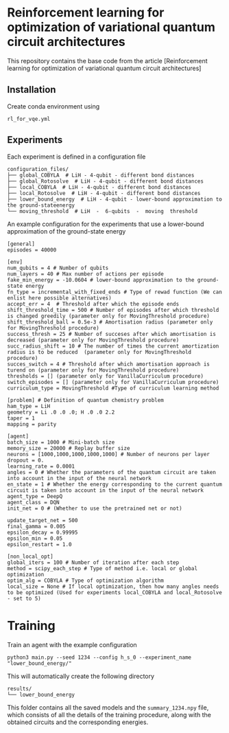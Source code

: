 # Reinforcement learning for optimization of variational quantum circuit architectures
This repository contains the base code from the article [Reinforcement learning for optimization of variational quantum circuit architectures]
## Installation

Create conda environment using
```
rl_for_vqe.yml
```

## Experiments
Each experiment is defined in a configuration file
```
configuration_files/
├── global_COBYLA  # LiH - 4-qubit - different bond distances
├── global_Rotosolve  # LiH - 4-qubit - different bond distances
├── local_COBYLA  # LiH - 4-qubit - different bond distances
├── local_Rotosolve  # LiH - 4-qubit - different bond distances
├── lower_bound_energy  # LiH - 4-qubit - lower-bound approximation to the ground-stateenergy 
└── moving_threshold  # LiH  -  6-qubits  -  moving  threshold

```
An example configuration for the experiments that use a lower-bound approximation of the ground-state energy
```
[general]
episodes = 40000

[env]
num_qubits = 4 # Number of qubits 
num_layers = 40 # Max number of actions per episode
fake_min_energy = -10.0604 # lower-bound approximation to the ground-state energy
fn_type = incremental_with_fixed_ends # Type of rewad function (We can enlist here possible alternatives)
accept_err = 4  # Threshold after which the episode ends 
shift_threshold_time = 500 # Number of episodes after which threshold is changed greedily (parameter only for MovingThreshold procedure)
shift_threshold_ball = 0.5e-3 # Amortisation radius (parameter only for MovingThreshold procedure)
success_thresh = 25 # Number of succeses after which amortisation is decreased (parameter only for MovingThreshold procedure)
succ_radius_shift = 10 # The number of times the current amortization radius is to be reduced  (parameter only for MovingThreshold procedure)
succes_switch = 4 # Threshold after which amortisation approach is turend on (parameter only for MovingThreshold procedure)
thresholds = [] (parameter only for VanillaCurriculum procedure)
switch_episodes = [] (parameter only for VanillaCurriculum procedure)
curriculum_type = MovingThreshold #Type of curriculum learning method

[problem] # Definition of quantum chemistry problem
ham_type = LiH
geometry = Li .0 .0 .0; H .0 .0 2.2
taper = 1
mapping = parity

[agent]
batch_size = 1000 # Mini-batch size
memory_size = 20000 # Replay buffer size
neurons = [1000,1000,1000,1000,1000] # Number of neurons per layer
dropout = 0.
learning_rate = 0.0001
angles = 0 # Whether the parameters of the quantum circuit are taken into account in the input of the neural network 
en_state = 1 # Whether the energy corresponding to the current quantum circuit is taken into account in the input of the neural network 
agent_type = DeepQ
agent_class = DQN
init_net = 0 # (Whether to use the pretrained net or not)

update_target_net = 500
final_gamma = 0.005
epsilon_decay = 0.99995
epsilon_min = 0.05
epsilon_restart = 1.0

[non_local_opt]
global_iters = 100 # Number of iteration after each step
method = scipy_each_step # Type of method i.e. local or global optimization
optim_alg = COBYLA # Type of optimization algorithm
local_size = None # If local optimization, then how many angles needs to be optimized (Used for experiments local_COBYLA and local_Rotosolve - set to 5)
```
# Training

Train an agent with the example configuration

```
python3 main.py --seed 1234 --config h_s_0 --experiment_name "lower_bound_energy/" 
```
This will automatically create the following directory 
```
results/
└── lower_bound_energy

```

This folder contains all the saved models and the ```summary_1234.npy``` file, which consists of all the details of the training procedure, along with the obtained circuits and the corresponding energies. 
